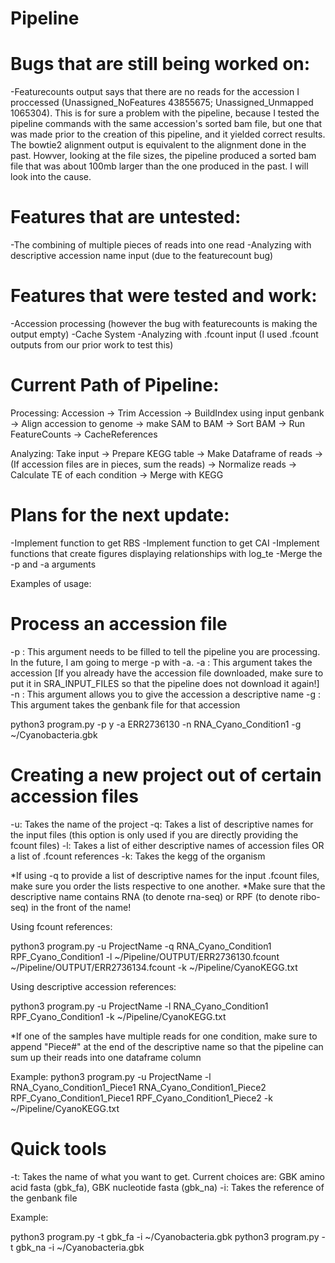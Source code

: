 # Pipeline


# Bugs that are still being worked on:
  -Featurecounts output says that there are no reads for the accession I proccessed (Unassigned_NoFeatures	43855675; Unassigned_Unmapped	1065304). This is for sure a problem with the pipeline, because I tested the pipeline commands with the same accession's sorted bam file, but one that was made prior to the creation of this pipeline, and it yielded correct results. The bowtie2 alignment output is equivalent to the alignment done in the past. Howver, looking at the file sizes, the pipeline produced a sorted bam file that was about 100mb larger than the one produced in the past. I will look into the cause.

# Features that are untested:
  -The combining of multiple pieces of reads into one read
  -Analyzing with descriptive accession name input (due to the featurecount bug)
  
# Features that were tested and work:
  -Accession processing (however the bug with featurecounts is making the output empty)
  -Cache System
  -Analyzing with .fcount input (I used .fcount outputs from our prior work to test this)
  
# Current Path of Pipeline:
Processing: Accession -> Trim Accession -> BuildIndex using input genbank -> Align accession to genome -> make SAM to BAM -> Sort BAM -> Run FeatureCounts -> CacheReferences

Analyzing:
Take input -> Prepare KEGG table -> Make Dataframe of reads -> (If accession files are in pieces, sum the reads) -> Normalize reads -> Calculate TE of each condition -> Merge with KEGG

# Plans for the next update:
  -Implement function to get RBS 
  -Implement function to get CAI
  -Implement functions that create figures displaying relationships with log_te
  -Merge the -p and -a arguments



Examples of usage:

# Process an accession file

-p : This argument needs to be filled to tell the pipeline you are processing. In the future, I am going to merge -p with -a.
-a : This argument takes the accession [If you already have the accession file downloaded, make sure to put it in SRA_INPUT_FILES so that the pipeline does not download it again!]
-n : This argument allows you to give the accession a descriptive name
-g : This argument takes the genbank file for that accession

python3 program.py -p y -a ERR2736130 -n RNA_Cyano_Condition1 -g ~/Cyanobacteria.gbk

# Creating a new project out of certain accession files
-u: Takes the name of the project
-q: Takes a list of descriptive names for the input files (this option is only used if you are directly providing the fcount files)
-l: Takes a list of either descriptive names of accession files OR a list of .fcount references
-k: Takes the kegg of the organism

*If using -q to provide a list of descriptive names for the input .fcount files, make sure you order the lists respective to one another.
*Make sure that the descriptive name contains RNA (to denote rna-seq) or RPF (to denote ribo-seq) in the front of the name!

Using fcount references:

python3 program.py -u ProjectName -q RNA_Cyano_Condition1 RPF_Cyano_Condition1 -l ~/Pipeline/OUTPUT/ERR2736130.fcount ~/Pipeline/OUTPUT/ERR2736134.fcount -k ~/Pipeline/CyanoKEGG.txt

Using descriptive accession references:

python3 program.py -u ProjectName -l RNA_Cyano_Condition1 RPF_Cyano_Condition1 -k ~/Pipeline/CyanoKEGG.txt

*If one of the samples have multiple reads for one condition, make sure to append "Piece#" at the end of the descriptive name so that the pipeline can sum up their reads into one dataframe column

Example:
python3 program.py -u ProjectName -l RNA_Cyano_Condition1_Piece1 RNA_Cyano_Condition1_Piece2 RPF_Cyano_Condition1_Piece1 RPF_Cyano_Condition1_Piece2 -k ~/Pipeline/CyanoKEGG.txt

# Quick tools
-t: Takes the name of what you want to get. Current choices are: GBK amino acid fasta (gbk_fa), GBK nucleotide fasta (gbk_na)
-i: Takes the reference of the genbank file

Example:

python3 program.py -t gbk_fa -i ~/Cyanobacteria.gbk
python3 program.py -t gbk_na -i ~/Cyanobacteria.gbk
